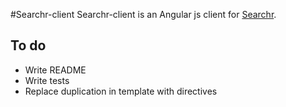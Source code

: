 #Searchr-client
Searchr-client is an Angular js client for [Searchr](https://github.com/Andytom/searchr-server). 

## To do
* Write README
* Write tests
* Replace duplication in template with directives
